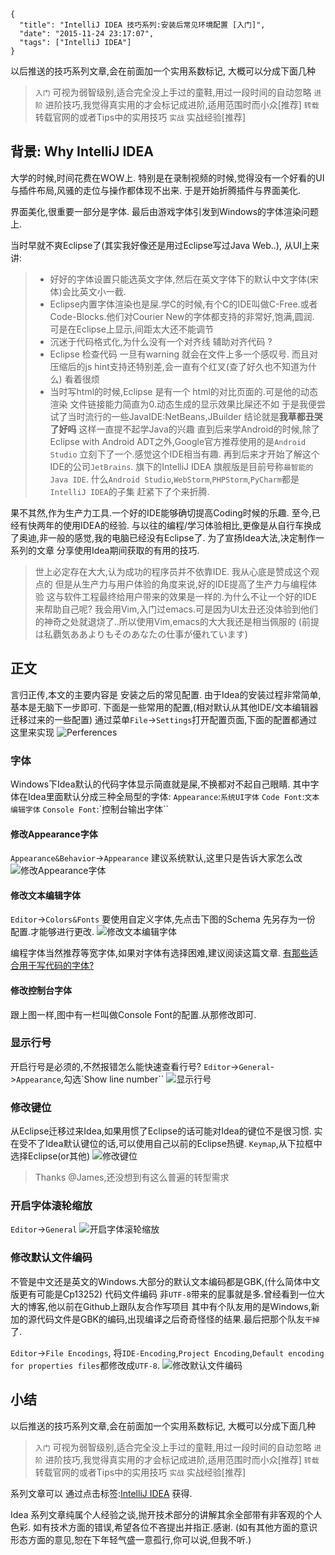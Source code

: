 ```metadata
{
  "title": "IntelliJ IDEA 技巧系列:安装后常见环境配置 [入门]",
  "date": "2015-11-24 23:17:07",
  "tags": ["IntelliJ IDEA"]
}
```





以后推送的技巧系列文章,会在前面加一个实用系数标记,
大概可以分成下面几种
> `入门` 可视为弱智级别,适合完全没上手过的童鞋,用过一段时间的自动忽略
> `进阶` 进阶技巧,我觉得真实用的才会标记成进阶,适用范围时而小众[推荐]
> `转载` 转载官网的或者Tips中的实用技巧
> `实战` 实战经验[推荐]



## 背景: Why IntelliJ IDEA
大学的时候,时间花费在WOW上.
特别是在录制视频的时候,觉得没有一个好看的UI与插件布局,风骚的走位与操作都体现不出来.
于是开始折腾插件与界面美化.

界面美化,很重要一部分是字体.
最后由游戏字体引发到Windows的字体渲染问题上.

当时早就不爽Eclipse了(其实我好像还是用过Eclipse写过Java Web..),
从UI上来讲:
> * 好好的字体设置只能选英文字体,然后在英文字体下的默认中文字体(宋体)会比英文小一截.
> * Eclipse内置字体渲染也是屎.学C的时候,有个C的IDE叫做C-Free.或者Code-Blocks.他们对Courier New的字体都支持的非常好,饱满,圆润. 可是在Eclipse上显示,间距太大还不能调节
> * 沉迷于代码格式化,为什么没有一个对齐线 辅助对齐代码 ?
> * Eclipse 检查代码 一旦有warning 就会在文件上多一个感叹号. 而且对压缩后的js hint支持还特别差,会一直有个红叉(查了好久也不知道为什么) 看着很烦
> * 当时写html的时候,Eclipse 是有一个 html的对比页面的.可是他的动态渲染 文件链接能力简直为0.动态生成的显示效果比屎还不如
于是我便尝试了当时流行的一些JavaIDE:NetBeans,JBuilder 结论就是**我草都丑哭了好吗**
这样一直提不起学Java的兴趣
直到后来学Android的时候,除了Eclipse with Android ADT之外,Google官方推荐使用的是`Android Studio`
立刻下了一个.感觉这个IDE相当有趣.
再到后来才开始了解这个IDE的公司`JetBrains`.
旗下的IntelliJ IDEA 旗舰版是目前号称`最智能的Java IDE`.
什么`Android Studio`,`WebStorm`,`PHPStorm`,`PyCharm`都是`IntelliJ IDEA`的子集
赶紧下了个来折腾.

果不其然,作为生产力工具.一个好的IDE能够确切提高Coding时候的乐趣.
至今,已经有快两年的使用IDEA的经验.
与以往的编程/学习体验相比,更像是从自行车换成了奥迪,非一般的感觉,我的电脑已经没有Eclipse了.
为了宣扬Idea大法,决定制作一系列的文章 分享使用Idea期间获取的有用的技巧.

> 世上必定存在大大,认为成功的程序员并不依靠IDE.
> 我从心底是赞成这个观点的
> 但是从生产力与用户体验的角度来说,好的IDE提高了生产力与编程体验
> 这与软件工程最终给用户带来的效果是一样的.为什么不让一个好的IDE来帮助自己呢?
> 我会用Vim,入门过emacs.可是因为UI太丑还没体验到他们的神奇之处就退烧了..所以使用Vim,emacs的大大我还是相当佩服的
> (前提は私覇気ああよりもそのあなたの仕事が優れています)


## 正文
言归正传,本文的主要内容是 安装之后的常见配置.
由于Idea的安装过程非常简单,基本是无脑下一步即可.
下面是一些常用的配置,(相对默认从其他IDE/文本编辑器迁移过来的一些配置)
通过菜单`File`->`Settings`打开配置页面,下面的配置都通过这里来实现
![Perferences](https://img.alicdn.com/tfscom/TB1fZYYKFXXXXbHXVXXXXXXXXXX.png)

### 字体
Windows下Idea默认的代码字体显示简直就是屎,不换都对不起自己眼睛.
其中字体在Idea里面默认分成三种全局型的字体:
`Appearance`:`系统UI字体`
`Code Font`:`文本编辑字体`
`Console Font`:`控制台输出字体``
#### 修改Appearance字体
`Appearance&Behavior`->`Appearance` 建议系统默认,这里只是告诉大家怎么改
![修改Appearance字体](https://img.alicdn.com/tfscom/TB180QqKFXXXXXHXXXXXXXXXXXX.png)

#### 修改文本编辑字体
`Editor`->`Colors&Fonts`
要使用自定义字体,先点击下图的Schema 先另存为一份 配置.才能够进行更改.
![修改文本编辑字体](https://img.alicdn.com/tfscom/TB1AEn3KFXXXXacXVXXXXXXXXXX.png)

编程字体当然推荐等宽字体,如果对字体有选择困难,建议阅读这篇文章.
[有那些适合用于写代码的字体?](https://www.zhihu.com/question/20299865?rf=22041107)

#### 修改控制台字体
跟上图一样,图中有一栏叫做Console Font的配置.从那修改即可.

### 显示行号
开启行号是必须的,不然报错怎么能快速查看行号?
`Editor`->`General`->`Appearance`,勾选`Show line number``
![显示行号](https://img.alicdn.com/tfscom/TB1TEjWKFXXXXcyXVXXXXXXXXXX.png)

### 修改键位
从Eclipse迁移过来Idea,如果用惯了Eclipse的话可能对Idea的键位不是很习惯.
实在受不了Idea默认键位的话,可以使用自己以前的Eclipse热键.
`Keymap`,从下拉框中选择Eclipse(or其他)
![修改键位](https://img.alicdn.com/tfscom/TB1e8_8KFXXXXcfXFXXXXXXXXXX.png)
> Thanks @James,还没想到有这么普遍的转型需求

### 开启字体滚轮缩放
`Editor`->`General`
![开启字体滚轮缩放](https://img.alicdn.com/tfscom/TB1wQH.KFXXXXaOXFXXXXXXXXXX.png)


### 修改默认文件编码
不管是中文还是英文的Windows.大部分的默认文本编码都是GBK,(什么简体中文版更有可能是Cp13252)
代码文件编码 非`UTF-8`带来的屁事就是多.曾经看到一位大大的博客,他以前在Github上跟队友合作写项目
其中有个队友用的是Windows,新加的源代码文件是GBK的编码,出现编译之后奇奇怪怪的结果.最后把那个队友`干掉`了.

`Editor`->`File Encodings`,
将`IDE-Encoding`,`Project Encoding`,`Default encoding for properties files`都修改成`UTF-8`.
![修改默认文件编码](https://img.alicdn.com/tfscom/TB1De.qKFXXXXX3XXXXXXXXXXXX.png)


## 小结

以后推送的技巧系列文章,会在前面加一个实用系数标记,
大概可以分成下面几种
> `入门` 可视为弱智级别,适合完全没上手过的童鞋,用过一段时间的自动忽略
> `进阶` 进阶技巧,我觉得真实用的才会标记成进阶,适用范围时而小众[推荐]
> `转载` 转载官网的或者Tips中的实用技巧
> `实战` 实战经验[推荐]

系列文章可以 通过点击标签:[IntelliJ IDEA](https://blog.aquariuslt.com/tags/IntelliJ-IDEA/) 获得.


Idea 系列文章纯属个人经验之谈,抛开技术部分的讲解其余全部带有非客观的个人色彩.
如有技术方面的错误,希望各位不吝提出并指正.感谢.
(如有其他方面的意识形态方面的意见,恕在下年轻气盛一意孤行,你可以说,但我不听.)


